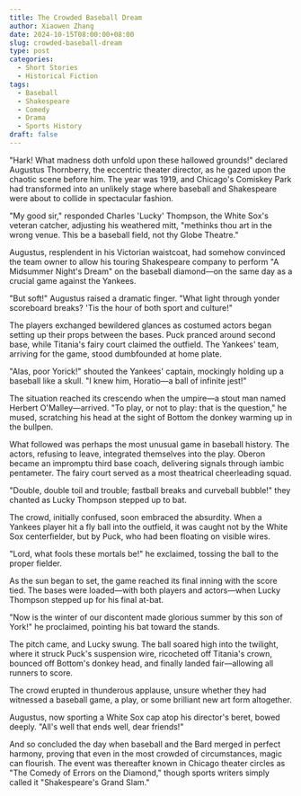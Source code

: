 ```yaml
---
title: The Crowded Baseball Dream
author: Xiaowen Zhang
date: 2024-10-15T08:00:00+08:00
slug: crowded-baseball-dream
type: post
categories:
  - Short Stories
  - Historical Fiction
tags:
  - Baseball
  - Shakespeare
  - Comedy
  - Drama
  - Sports History
draft: false
---
```


"Hark! What madness doth unfold upon these hallowed grounds!" declared Augustus Thornberry, the eccentric theater director, as he gazed upon the chaotic scene before him. The year was 1919, and Chicago's Comiskey Park had transformed into an unlikely stage where baseball and Shakespeare were about to collide in spectacular fashion.

"My good sir," responded Charles 'Lucky' Thompson, the White Sox's veteran catcher, adjusting his weathered mitt, "methinks thou art in the wrong venue. This be a baseball field, not thy Globe Theatre."

Augustus, resplendent in his Victorian waistcoat, had somehow convinced the team owner to allow his touring Shakespeare company to perform "A Midsummer Night's Dream" on the baseball diamond—on the same day as a crucial game against the Yankees.

"But soft!" Augustus raised a dramatic finger. "What light through yonder scoreboard breaks? 'Tis the hour of both sport and culture!"

The players exchanged bewildered glances as costumed actors began setting up their props between the bases. Puck pranced around second base, while Titania's fairy court claimed the outfield. The Yankees' team, arriving for the game, stood dumbfounded at home plate.

"Alas, poor Yorick!" shouted the Yankees' captain, mockingly holding up a baseball like a skull. "I knew him, Horatio—a ball of infinite jest!"

The situation reached its crescendo when the umpire—a stout man named Herbert O'Malley—arrived. "To play, or not to play: that is the question," he mused, scratching his head at the sight of Bottom the donkey warming up in the bullpen.

What followed was perhaps the most unusual game in baseball history. The actors, refusing to leave, integrated themselves into the play. Oberon became an impromptu third base coach, delivering signals through iambic pentameter. The fairy court served as a most theatrical cheerleading squad.

"Double, double toil and trouble; fastball breaks and curveball bubble!" they chanted as Lucky Thompson stepped up to bat.

The crowd, initially confused, soon embraced the absurdity. When a Yankees player hit a fly ball into the outfield, it was caught not by the White Sox centerfielder, but by Puck, who had been floating on visible wires.

"Lord, what fools these mortals be!" he exclaimed, tossing the ball to the proper fielder.

As the sun began to set, the game reached its final inning with the score tied. The bases were loaded—with both players and actors—when Lucky Thompson stepped up for his final at-bat.

"Now is the winter of our discontent made glorious summer by this son of York!" he proclaimed, pointing his bat toward the stands.

The pitch came, and Lucky swung. The ball soared high into the twilight, where it struck Puck's suspension wire, ricocheted off Titania's crown, bounced off Bottom's donkey head, and finally landed fair—allowing all runners to score.

The crowd erupted in thunderous applause, unsure whether they had witnessed a baseball game, a play, or some brilliant new art form altogether.

Augustus, now sporting a White Sox cap atop his director's beret, bowed deeply. "All's well that ends well, dear friends!"

And so concluded the day when baseball and the Bard merged in perfect harmony, proving that even in the most crowded of circumstances, magic can flourish. The event was thereafter known in Chicago theater circles as "The Comedy of Errors on the Diamond," though sports writers simply called it "Shakespeare's Grand Slam."